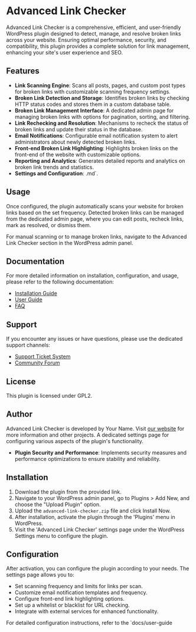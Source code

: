# Advanced Link Checker

Advanced Link Checker is a comprehensive, efficient, and user-friendly WordPress plugin designed to detect, manage, and resolve broken links across your website. Ensuring optimal performance, security, and compatibility, this plugin provides a complete solution for link management, enhancing your site's user experience and SEO.

## Features

- **Link Scanning Engine**: Scans all posts, pages, and custom post types for broken links with customizable scanning frequency settings.
- **Broken Link Detection and Storage**: Identifies broken links by checking HTTP status codes and stores them in a custom database table.
- **Broken Link Management Interface**: A dedicated admin page for managing broken links with options for pagination, sorting, and filtering.
- **Link Rechecking and Resolution**: Mechanisms to recheck the status of broken links and update their status in the database.
- **Email Notifications**: Configurable email notification system to alert administrators about newly detected broken links.
- **Front-end Broken Link Highlighting**: Highlights broken links on the front-end of the website with customizable options.
- **Reporting and Analytics**: Generates detailed reports and analytics on broken link trends and statistics.
- **Settings and Configuration**: .md`.

## Usage

Once configured, the plugin automatically scans your website for broken links based on the set frequency. Detected broken links can be managed from the dedicated admin page, where you can edit posts, recheck links, mark as resolved, or dismiss them.

For manual scanning or to manage broken links, navigate to the Advanced Link Checker section in the WordPress admin panel.

## Documentation

For more detailed information on installation, configuration, and usage, please refer to the following documentation:

- [Installation Guide](docs/installation.md)
- [User Guide](docs/user-guide.md)
- [FAQ](docs/faq.md)

## Support

If you encounter any issues or have questions, please use the dedicated support channels:

- [Support Ticket System](http://yourwebsite.com/support)
- [Community Forum](http://yourwebsite.com/forum)

## License

This plugin is licensed under GPL2.

## Author

Advanced Link Checker is developed by Your Name. Visit [our website](http://yourwebsite.com) for more information and other projects.
A dedicated settings page for configuring various aspects of the plugin's functionality.
- **Plugin Security and Performance**: Implements security measures and performance optimizations to ensure stability and reliability.

## Installation

1. Download the plugin from the provided link.
2. Navigate to your WordPress admin panel, go to Plugins > Add New, and choose the "Upload Plugin" option.
3. Upload the `advanced-link-checker.zip` file and click Install Now.
4. After installation, activate the plugin through the 'Plugins' menu in WordPress.
5. Visit the 'Advanced Link Checker' settings page under the WordPress Settings menu to configure the plugin.

## Configuration

After activation, you can configure the plugin according to your needs. The settings page allows you to:

- Set scanning frequency and limits for links per scan.
- Customize email notification templates and frequency.
- Configure front-end link highlighting options.
- Set up a whitelist or blacklist for URL checking.
- Integrate with external services for enhanced functionality.

For detailed configuration instructions, refer to the `docs/user-guide